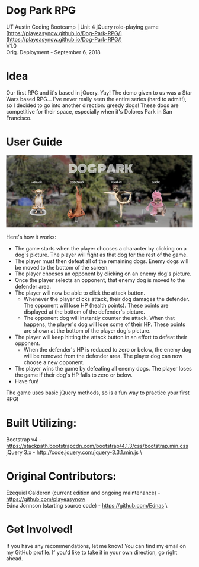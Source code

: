 # Dog Park RPG
UT Austin Coding Bootcamp | Unit 4 jQuery role-playing game \
[https://playeasynow.github.io/Dog-Park-RPG/](https://playeasynow.github.io/Dog-Park-RPG/) \
V1.0 \
Orig. Deployment - September 6, 2018

# Idea
Our first RPG and it's based in jQuery. Yay! The demo given to us was a Star Wars based RPG... I've never really seen the entire series (hard to admit!), so I decided to go into another direction: greedy dogs! These dogs are competitive for their space, especially when it's Dolores Park in San Francisco.

# User Guide
![Image of Dog Park](./assets/images/gameShot.png)

Here's how it works:

- The game starts when the player chooses a character by clicking on a dog's picture. The player will fight as that dog for the rest of the game.
- The player must then defeat all of the remaining dogs. Enemy dogs will be moved to the bottom of the screen.
- The player chooses an opponent by clicking on an enemy dog's picture.
- Once the player selects an opponent, that enemy dog is moved to the defender area.
- The player will now be able to click the attack button.
  - Whenever the player clicks attack, their dog damages the defender. The opponent will lose HP (health points). These points are displayed at the bottom of the defender's picture.
  - The opponent dog will instantly counter the attack. When that happens, the player's dog will lose some of their HP. These points are shown at the bottom of the player dog's picture.
- The player will keep hitting the attack button in an effort to defeat their opponent.
  - When the defender's HP is reduced to zero or below, the enemy dog will be removed from the defender area. The player dog can now choose a new opponent.
- The player wins the game by defeating all enemy dogs. The player loses the game if their dog's HP falls to zero or below.
- Have fun!

The game uses basic jQuery methods, so is a fun way to practice your first RPG!

# Built Utilizing: 
Bootstrap v4 - <https://stackpath.bootstrapcdn.com/bootstrap/4.1.3/css/bootstrap.min.css> \
jQuery 3.x - <http://code.jquery.com/jquery-3.3.1.min.js> \

# Original Contributors:
Ezequiel Calderon (current edition and ongoing maintenance) - <https://github.com/playeasynow> \
Edna Jonnson (starting source code) - <https://github.com/Ednas> \

# Get Involved!
If you have any recommendations, let me know! You can find my email on my GitHub profile. If you'd like to take it in your own direction, go right ahead. 
